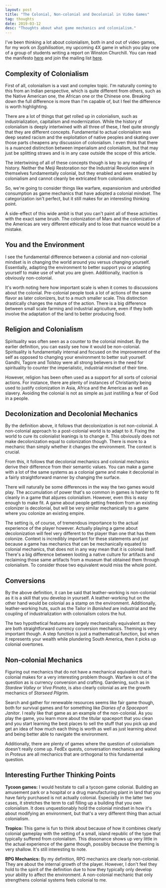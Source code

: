 ```yaml
---
layout: post
title: "The Colonial, Non-colonial and Decolonial in Video Games"
tag: thoughts
date: 2019-03-12
desc: "Thoughts about what game mechanics and colonialism."
---
```



I've been thinking a lot about colonialism, both in and out of video games, for my work on *Syphilisation*, my upcoming 4X game in which you play one of a group of students writing a report on Winston Churchill. You can read the manifesto [here](http://www.whynotgames.in/blog/syph/manifesto) and join the mailing list [here](http://www.whynotgames.in/admin/addSubscriber).

## Complexity of Colonialism

First of all, colonialism is a vast and complex topic. I'm naturally coming to this from an Indian perspective, which is quite different from others, such as the Native American one, the African one or the Chinese one. Breaking down the full difference is more than I'm capable of, but I feel the difference is worth highlighting.


There are a lot of things that get rolled up in colonialism, such as industrialization, capitalism and modernization. While the history of colonialism is deeply intertwined with all three of these, I feel quite strongly that they are different concepts. Fundamental to actual colonialism was deep seated racism and the exploitation of native peoples and skating over those parts cheapens any discussion of colonialism. I even think that there is a nuanced distinction between imperialism and colonialism, but that may just be splitting straws and is in any case outside the scope of this article.


The intertwining of all of these concepts though is key to any reading of history. Neither the Meiji Restoration nor the Industrial Revolution were in themselves fundamentally colonial, but they enabled and were enabled by colonialism and cannot cleanly be extricated from colonialism.


So, we're going to consider things like warfare, expansionism and unbridled consumption as game mechanics that have adopted a colonial mindset. The categorization isn't perfect, but it still makes for an interesting thinking point.


A side-effect of this wide ambit is that you can't paint all of these activities with the exact same brush. The colonization of Mars and the colonization of the Americas are very different ethically and to lose that nuance would be a mistake.

## You and the Environment

I see the fundamental difference between a colonial and non-colonial mindset is in changing the world around you versus changing yourself. Essentially, adapting the environment to better support you or adapting yourself to make use of what you are given. Additionally, inaction is obviously non-colonial.


It's worth noting here how important scale is when it comes to discussions about the colonial. Pre-colonial people took a lot of actions of the same flavor as later colonizers, but to a much smaller scale. This distinction drastically changes the nature of the action. There is a big difference between small scale farming and industrial agriculture, even if they both involve the adaptation of the land to better producing food.

## Religion and Colonialism

Spirituality was often seen as a counter to the colonial mindset. By the earlier definition, you can easily see how it would be non-colonial. Spirituality is fundamentally internal and focused on the improvement of the self as opposed to changing your environment to better suit yourself. Gandhi, Tagore and Tolstoy were all strong believers in the need for spirituality to counter the imperialistic, industrial mindset of their time.


However, religion has been often used as a support for all sorts of colonial actions. For instance, there are plenty of instances of Christianity being used to justify colonization in Asia, Africa and the Americas as well as slavery. Avoiding the colonial is not as simple as just instilling a fear of God in a people.

## Decolonization and Decolonial Mechanics

By the definition above, it follows that decolonization is not non-colonial. A non-colonial approach to a post-colonial world is to adapt to it. Fixing the world to cure its colonialist leanings is to change it. This obviously does not make decolonization equal to colonization though. There is more to a mechanic than simply whether it changes the environment. The context is crucial.


From this, it follows that decolonial mechanics and colonial mechanics derive their difference from their semantic values. You can make a game with a lot of the same systems as a colonial game and make it decolonial in a fairly straightforward manner by changing the surface.


There will naturally be some differences in the way the two games would play. The accumulation of power that's so common in games is harder to fit cleanly in a game that abjures colonialism. However, even this is easy enough to make fit. A game about people getting freedom from an existing colonizer is decolonial, but will be very similar mechanically to a game where you colonize an existing empire.


The setting is, of course, of tremendous importance to the actual experience of the player however. Actually playing a game about decolonization will feel very different to the player than one that has them colonize. Context is incredibly important for these statements and just because a game has mechanics that can be mechanically equated to colonial mechanics, that does not in any way mean that it is colonial itself. There's a big difference between looting a native culture for artifacts and reclaiming those same artifacts from a museum that obtained them through colonialism. To consider those two equivalent would miss the whole point.

## Conversions

By the above definition, it can be said that leather-working is non-colonial as it is a skill that you develop in yourself. A leather-working hut on the other hand would be colonial as a stamp on the environment. Additionally, leather-working huts, such as the Tailor in *Banished* are industrial and the coupling of industrialization with colonialism colors the hut.


The two hypothetical features are largely mechanically equivalent as they are both straightforward currency conversion mechanics. Theming is very important though. A step function is just a mathematical function, but when it represents your wealth while plundering South America, then it picks up colonial overtones.

## Non-colonial Mechanics

Figuring out mechanics that do not have a mechanical equivalent that is colonial makes for a very interesting problem though. Warfare is out of the question as is currency conversion and crafting. Gardening, such as in *Stardew Valley* or *Viva Pinata*, is also clearly colonial as are the growth mechanics of *Starseed Pilgrim*.


Search and gather for renewable resources seems like fair game though, both for survival games and for something like *Diaries of a Spaceport Janitor*. I really like that game as an example of the non-colonial. As you play the game, you learn more about the titular spaceport that you clean and you start learning the best places to sell the stuff that you pick up and get an idea of how much each thing is worth as well as just learning about and being better able to navigate the environment.


Additionally, there are plenty of games where the question of colonialism doesn't really come up. FedEx quests, conversation mechanics and walking in *Proteus* are all mechanics that are orthogonal to this fundamental question.

## Interesting Further Thinking Points

<b>Tycoon games:</b> I would hesitate to call a tycoon game colonial. Building an amusement park or a hospital or a drug manufacturing plant in land that you have fairly purchased is not actually colonial. Especially in the latter two cases, it stretches the term to call filling up a building that you own colonialism. It does unquestionably hold the colonial mindset in how it's about modifying an environment, but that's a very different thing than actual colonialism.


<b>Tropico:</b> This game is fun to think about because of how it combines clearly colonial gameplay with the setting of a small, island republic of the type that typically suffered from colonialism. This dissonance shows up very little in the actual experience of the game though, possibly because the theming is very shallow. It's still interesting to note.


<b>RPG Mechanics:</b> By my definition, RPG mechanics are clearly non-colonial. They are about the internal growth of the player. However, I don't feel they hold to the spirit of the definition due to how they typically only develop your ability to affect the environment. A non-colonial mechanic that only strengthens colonial systems feels colonial to me.


